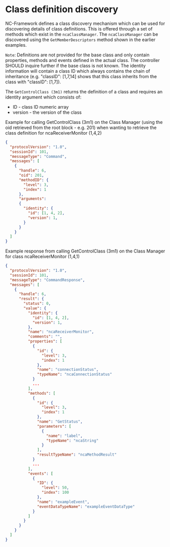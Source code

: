 # Class definition discovery

NC-Framework defines a class discovery mechanism which can be used for discovering details of class definitions. This is offered through a set of methods which exist in the `ncaClassManager`. The `ncaClassManager` can be discovered using the `GetMemberDescriptors` method shown in the earlier examples.

`Note`: Definitions are not provided for the base class and only contain properties, methods and events defined in the actual class. The controller SHOULD inquire further if the base class is not known. The identity information will contain a class ID which always contains the chain of inheritance (e.g. "classID": [1,7,14] shows that this class inherits from the class with "classID": [1,7]).

The `GetControlClass (3m1)` returns the definition of a class and requires an identity argument which consists of:

* ID - class ID numeric array
* version - the version of the class

Example for calling GetControlClass (3m1) on the Class Manager (using the oid retrieved from the root block - e.g. 201) when wanting to retrieve the class definition for ncaReceiverMonitor (1,4,2)

```json
{
  "protocolVersion": "1.0",
  "sessionId": 101,
  "messageType": "Command",
  "messages": [
    {
      "handle": 6,
      "oid": 201,
      "methodID": {
        "level": 3,
        "index": 1
      },
      "arguments":
      {
        "identity": {
          "id": [1, 4, 2],
          "version": 1,
        }
      }
    }
  ]
}
```

Example response from calling GetControlClass (3m1) on the Class Manager for class ncaReceiverMonitor (1,4,1)

```json
{
  "protocolVersion": "1.0",
  "sessionId": 101,
  "messageType": "CommandResponse",
  "messages": [
    {
      "handle": 6,
      "result": {
        "status": 0,
        "value": {
          "identity": {
            "id": [1, 4, 2],
            "version": 1,
          },
          "name": "ncaReceiverMonitor",
          "comments": "",
          "properties": [
            {
              "id": {
                "level": 3,
                "index": 1
              },
              "name": "connectionStatus",
              "typeName": "ncaConnectionStatus"
            }
            ...
          ],
          "methods": [
            {
              "id": {
                "level": 3,
                "index": 1
              },
              "name": "GetStatus",
              "parameters": [
                {
                  "name": "label",
                  "typeName": "ncaString"
                }
              ],
              "resultTypeName": "ncaMethodResult"
            }
            ...
          ],
          "events": [
            {
              "ID": {
                "level": 50,
                "index": 100
              },
              "name": "exampleEvent",
              "eventDataTypeName": "exampleEventDataType"
            }
          ]
        }
      }
    }
  ]
}
```
